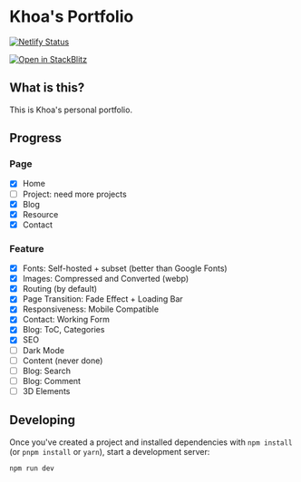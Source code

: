 # Khoa's Portfolio

[![Netlify Status](https://api.netlify.com/api/v1/badges/7bf37fa7-ec78-4efd-aa9a-1a18a4fc62e4/deploy-status)](https://app.netlify.com/sites/khoa-design/deploys)

[![Open in StackBlitz](https://developer.stackblitz.com/img/open_in_stackblitz.svg)](https://stackblitz.com/github/wentallout/portfolio)

## What is this?

This is Khoa's personal portfolio.

## Progress

### Page

- [x] Home
- [ ] Project: need more projects
- [x] Blog
- [x] Resource
- [x] Contact

### Feature

- [x] Fonts: Self-hosted + subset (better than Google Fonts)
- [x] Images: Compressed and Converted (webp)
- [x] Routing (by default)
- [x] Page Transition: Fade Effect + Loading Bar
- [x] Responsiveness: Mobile Compatible
- [x] Contact: Working Form
- [x] Blog: ToC, Categories
- [x] SEO
- [ ] Dark Mode
- [ ] Content (never done)
- [ ] Blog: Search
- [ ] Blog: Comment
- [ ] 3D Elements

## Developing

Once you've created a project and installed dependencies with `npm install` (or `pnpm install` or `yarn`), start a development server:

```bash
npm run dev
```
